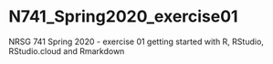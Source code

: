 # N741_Spring2020_exercise01
NRSG 741 Spring 2020 - exercise 01 getting started with R, RStudio, RStudio.cloud and Rmarkdown
